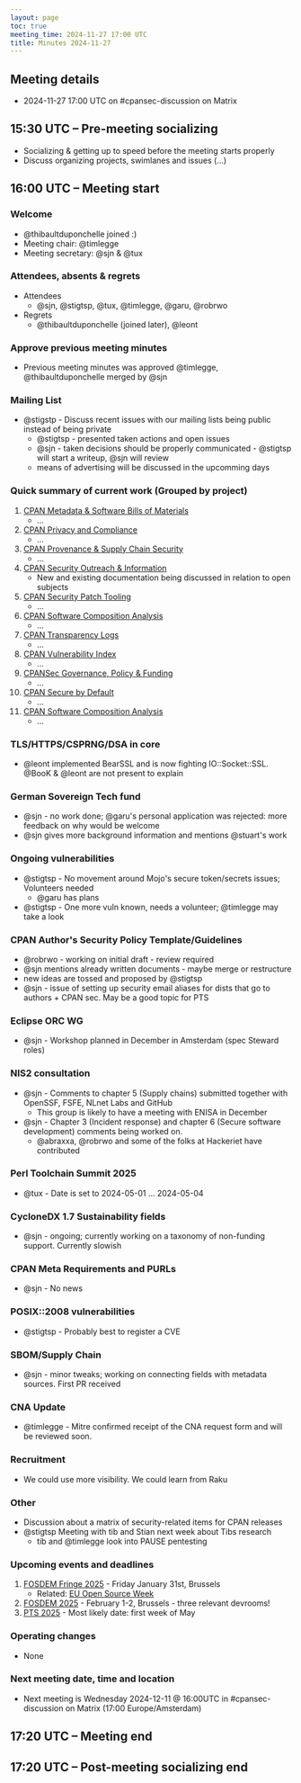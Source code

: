 ```yaml
---
layout: page
toc: true
meeting_time: 2024-11-27 17:00 UTC
title: Minutes 2024-11-27
---
```


## Meeting details

* 2024-11-27 17:00 UTC on #cpansec-discussion on Matrix

## 15:30 UTC – Pre-meeting socializing

*   Socializing & getting up to speed before the meeting starts properly
*   Discuss organizing projects, swimlanes and issues (...)

## 16:00 UTC – Meeting start

### Welcome

*   @thibaultduponchelle joined :)
*   Meeting chair: @timlegge
*   Meeting secretary: @sjn & @tux

### Attendees, absents & regrets

*   Attendees
    * @sjn, @stigtsp, @tux, @timlegge, @garu, @robrwo
*   Regrets
    * @thibaultduponchelle (joined later), @leont

### Approve previous meeting minutes
*   Previous meeting minutes was approved @timlegge, @thibaultduponchelle merged by @sjn

### Mailing List
*   @stigstp - Discuss recent issues with our mailing lists being public instead of being private
    * @stigtsp - presented taken actions and open issues
    * @sjn - taken decisions should be properly communicated - @stigtsp will start a writeup, @sjn will review
    * means of advertising will be discussed in the upcomming days

### Quick summary of current work (Grouped by project)

1.  [CPAN Metadata & Software Bills of Materials](https://github.com/orgs/CPAN-Security/projects/1)
    *   …
2.  [CPAN Privacy and Compliance](https://github.com/orgs/CPAN-Security/projects/9)
    *   …
3.  [CPAN Provenance & Supply Chain Security](https://github.com/orgs/CPAN-Security/projects/3)
    *   …
4.  [CPAN Security Outreach & Information](https://github.com/orgs/CPAN-Security/projects/12)
    *   New and existing documentation being discussed in relation to open subjects
5.  [CPAN Security Patch Tooling](https://github.com/orgs/CPAN-Security/projects/11)
    *   …
6.  [CPAN Software Composition Analysis](https://github.com/orgs/CPAN-Security/projects/6)
    *   …
7.  [CPAN Transparency Logs](https://github.com/orgs/CPAN-Security/projects/2)
    *   …
8.  [CPAN Vulnerability Index](https://github.com/orgs/CPAN-Security/projects/10)
    *   …
9.  [CPANSec Governance, Policy & Funding](https://github.com/orgs/CPAN-Security/projects/7)
    *   …
10. [CPAN Secure by Default](https://github.com/orgs/CPAN-Security/projects/15)
    *   …
11. [CPAN Software Composition Analysis](https://github.com/orgs/CPAN-Security/projects/6)
    *   …

### TLS/HTTPS/CSPRNG/DSA in core
*   @leont implemented BearSSL and is now fighting IO::Socket::SSL. @BooK & @leont are not present to explain

### German Sovereign Tech fund
*   @sjn - no work done; @garu's personal application was rejected: more feedback on why would be welcome
*   @sjn gives more background information and mentions @stuart's work

### Ongoing vulnerabilities
*   @stigtsp - No movement around Mojo's secure token/secrets issues; Volunteers needed
    * @garu has plans
*   @stigtsp - One more vuln known, needs a volunteer; @timlegge may take a look

### CPAN Author's Security Policy Template/Guidelines
*   @robrwo - working on initial draft - review required
*   @sjn mentions already written documents - maybe merge or restructure
*   new ideas are tossed and proposed by @stigtsp
*   @sjn - issue of setting up security email aliases for dists that go to authors + CPAN sec. May be a good topic for PTS

### Eclipse ORC WG
*   @sjn - Workshop planned in December in Amsterdam (spec Steward roles)

### NIS2 consultation
*   @sjn - Comments to chapter 5 (Supply chains) submitted together with OpenSSF, FSFE, NLnet Labs and GitHub
    * This group is likely to have a meeting with ENISA in December
*   @sjn - Chapter 3 (Incident response) and chapter 6 (Secure software development) comments being worked on.
    * @abraxxa, @robrwo and some of the folks at Hackeriet have contributed

### Perl Toolchain Summit 2025
*   @tux - Date is set to 2024-05-01 … 2024-05-04

### CycloneDX 1.7 Sustainability fields
*   @sjn - ongoing; currently working on a taxonomy of non-funding support. Currently slowish

### CPAN Meta Requirements and PURLs
*   @sjn - No news

### POSIX::2008 vulnerabilities
*   @stigtsp - Probably best to register a CVE

### SBOM/Supply Chain
*   @sjn - minor tweaks; working on connecting fields with metadata sources. First PR received

### CNA Update
*   @timlegge - Mitre confirmed receipt of the CNA request form and will be reviewed soon.

### Recruitment
*   We could use more visibility. We could learn from Raku

### Other
*   Discussion about a matrix of security-related items for CPAN releases
*   @stigtsp Meeting with tib and Stian next week about Tibs research
    * tib and @timlegge look into PAUSE pentesting

### Upcoming events and deadlines
1. [FOSDEM Fringe 2025](https://fosdem.org/2025/fringe/) - Friday January 31st, Brussels
    * Related: [EU Open Source Week](https://opensourceweek.eu/)
1. [FOSDEM 2025](https://fosdem.org/2025/) - February 1-2, Brussels - three relevant devrooms!
1. [PTS 2025](https://perltoolchainsummit.org/pts2025/) - Most likely date: first week of May

### Operating changes
*   None

### Next meeting date, time and location
*   Next meeting is Wednesday 2024-12-11 @ 16:00UTC in #cpansec-discussion on Matrix (17:00 Europe/Amsterdam)

## 17:20 UTC – Meeting end

## 17:20 UTC – Post-meeting socializing end
